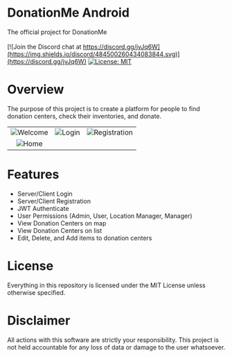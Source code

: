 # DonationMe Android
The official project for DonationMe
<br>
<br>
[![Join the Discord chat at https://discord.gg/jvJq6W](https://img.shields.io/discord/484500260434083844.svg)](https://discord.gg/jvJq6W)
[![License: MIT](https://img.shields.io/badge/License-MIT-green.svg)](https://opensource.org/licenses/MIT)




# Overview

The purpose of this project is to create a platform for people to find donation centers, check their inventories, and donate.




| | | |
|:----:|:-------:|:-------:|
|![Welcome](https://i.imgur.com/1yO008V.png)|![Login](https://i.imgur.com/hGaqIrS.png)|![Registration](https://i.imgur.com/VPi0jQt.png)|
|![Home](https://i.imgur.com/i2qBAOn.png)||


# Features

- Server/Client Login
- Server/Client Registration 
- JWT Authenticate
- User Permissions (Admin, User, Location Manager, Manager)
- View Donation Centers on map
- View Donation Centers on list
- Edit, Delete, and Add items to donation centers



# License

Everything in this repository is licensed under the MIT License unless otherwise specified.


# Disclaimer

All actions with this software are strictly your responsibility. This project is not held accountable for any loss of data or damage to the user whatsoever.
